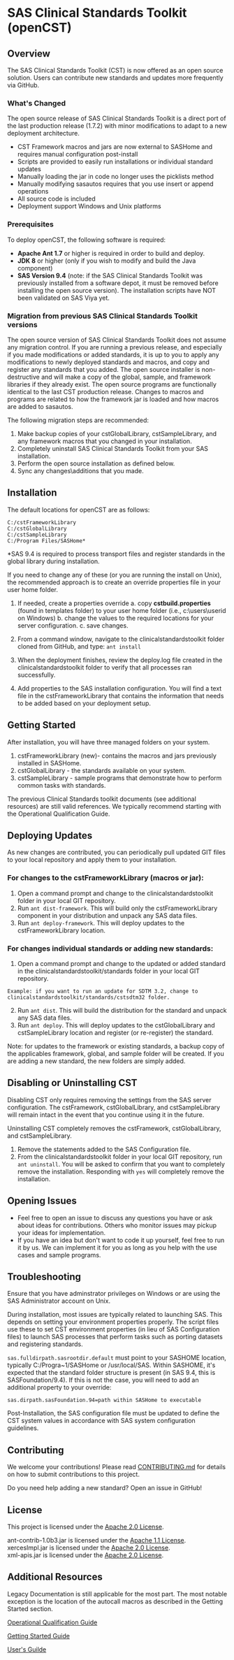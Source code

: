 # SAS Clinical Standards Toolkit (openCST)

## Overview

The SAS Clinical Standards Toolkit (CST) is now offered as an open source solution.  Users can  contribute new standards and updates more frequently via GitHub.

### What's Changed

The open source release of SAS Clinical Standards Toolkit is a direct port of the last production release (1.7.2) with minor modifications to adapt to a new deployment architecture.
- CST Framework macros and jars are now external to SASHome and requires manual configuration post-install
- Scripts are provided to easily run installations or individual standard updates
- Manually loading the jar in code no longer uses the picklists method
- Manually modifying sasautos requires that you use insert or append operations
- All source code is included
- Deployment support Windows and Unix platforms

### Prerequisites

To deploy openCST, the following software is required:
- **Apache Ant 1.7** or higher is required in order to build and deploy.
- **JDK 8** or higher (only if you wish to modify and build the Java component)
- **SAS Version 9.4** (note: if the SAS Clinical Standards Toolkit was previously installed from a software depot, it must be removed before installing the open source version).  The installation scripts have NOT been validated on SAS Viya yet.

### Migration from previous SAS Clinical Standards Toolkit versions

The open source version of SAS Clinical Standards Toolkit does not assume any migration control.  If you are running a previous release, and especially if you made modifications or added standards, it is up to you to apply any modifications to newly deployed standards and macros, and copy and register any standards that you added.  The open source installer is non-destructive and will make a copy of the global, sample, and framework libraries if they already exist.  The open source programs are functionally identical to the last CST production release.  Changes to macros and programs are related to how the framework jar is loaded and how macros are added to sasautos.

The following migration steps are recommended:
1.  Make backup copies of your cstGlobalLibrary, cstSampleLibrary, and any framework macros that you changed in your installation.
2.  Completely uninstall SAS Clinical Standards Toolkit from your SAS installation.
3.  Perform the open source installation as defined below.
4.  Sync any changes\additions that you made.

## Installation
The default locations for openCST are as follows:
```
C:/cstFrameworkLibrary
C:/cstGlobalLibrary
C:/cstSampleLibrary
C:/Program Files/SASHome*
```
*SAS 9.4 is required to process transport files and register standards in the global library during installation.  

If you need to change any of these (or you are running the install on Unix), the recommended approach is to create an override properties file in your user home folder.


1. If needed, create a properties override
	a. copy  __cstbuild.properties__  (found in templates folder) to your user home folder (i.e., c:\users\userid on Windows)
b. change the values to the required locations for your server configuration.
c. save changes.

2. From a command window, navigate to the clinicalstandardstoolkit folder cloned from GitHub, and type:
`ant install`
3. When the deployment finishes, review the deploy.log file created in the clinicalstandardstoolkit folder to verify that all processes ran successfully.
4. Add properties to the SAS installation configuration.  You will find a text file in the cstFrameworkLibrary that contains the information that needs to be added based on your deployment setup.

## Getting Started

After installation, you will have three managed folders on your system.
1. cstFrameworkLibrary (new)- contains the macros and jars previously installed in SASHome.
2. cstGlobalLibrary - the standards available  on your system.
3. cstSampleLibrary - sample programs that demonstrate how to perform common tasks with standards.

The previous Clinical Standards toolkit documents (see additional resources) are still valid references.  We typically recommend starting with the Operational Qualification Guide.

## Deploying Updates
As new changes are contributed, you can periodically pull updated GIT files to your local repository and apply them to your installation.
### For changes to the cstFrameworkLibrary (macros or jar):
1. Open a command prompt and change to the clinicalstandardstoolkit folder in your local GIT repository.
2. Run `ant dist-framework`.  This will build only the cstFrameworkLibrary component in your distribution and unpack any SAS data files.
3. Run `ant deploy-framework`.  This will deploy updates to the cstFrameworkLibrary location.

### For changes individual standards or adding new standards:
1. Open a command prompt and change to the updated or added standard in the clinicalstandardstoolkit/standards folder in your local GIT repository.  
```
Example: if you want to run an update for SDTM 3.2, change to clinicalstandardstoolkit/standards/cstsdtm32 folder.
```
2. Run `ant dist`.  This will build the distribution for the standard and unpack any SAS data files.
3. Run `ant deploy`.  This will deploy updates to the cstGlobalLibrary and cstSampleLibrary location and register (or re-register) the standard.

Note: for updates to the framework or existing standards, a backup copy of the applicables framework, global, and sample folder will be created.  If you are adding a new standard, the new folders are simply added.


## Disabling or Uninstalling CST
Disabling CST only requires removing the settings from the SAS server configuration.  The cstFramework, cstGlobalLibrary, and cstSampleLibrary will remain intact in the event that you continue using it in the future.

Uninstalling CST completely removes the cstFramework, cstGlobalLibrary, and cstSampleLibrary. 
1. Remove the statements added to the SAS Configuration file.
2. From the clinicalstandardstoolkit folder in your local GIT repository, run `ant uninstall`.  You will be asked to confirm that you want to completely remove the installation.  Responding with `yes` will completely remove the installation.

## Opening Issues
* Feel free to open an issue to discuss any questions you have or ask about ideas for contributions.  Others who monitor issues may pickup your ideas for implementation.
* If you have an idea but don't want to code it up yourself, feel free to run it by us. We can implement it for you as long as you help with the use cases and sample programs.

## Troubleshooting
Ensure that you have adminstrator privileges on Windows or are using the SAS Administrator account on Unix.

During installation, most issues are typically related to launching SAS.  This depends on setting your environment properties properly.  The script files use these to set CST environment properties (in lieu of SAS Configuration files) to launch SAS processes that perform tasks such as porting datasets and registering standards.

`sas.fulldirpath.sasrootdir.default` must point to your SASHOME location, typically C:/Progra~1/SASHome or /usr/local/SAS.  Within SASHOME, it's expected that the standard folder structure is present (in SAS 9.4, this is SASFoundation/9.4).  If this is not the case, you will need to add an additional property to your override:

`sas.dirpath.sasFoundation.94=path within SASHome to executable`

Post-Installation, the SAS configuration file must be updated to define the CST system values in accordance with SAS system configuration guidelines.

## Contributing

We welcome your contributions! Please read [CONTRIBUTING.md](CONTRIBUTING.md) for details on how to submit contributions to this project.

Do you need help adding a new standard?  Open an issue in GitHub!

## License

This project is licensed under the [Apache 2.0 License](LICENSE).

ant-contrib-1.0b3.jar is licensed under the [Apache 1.1 License](ANT-CONTRIB-LICENSE).  
xercesImpl.jar is licensed under the [Apache 2.0 License](LICENSE).  
xml-apis.jar is licensed under the [Apache 2.0 License](LICENSE).

## Additional Resources
Legacy Documentation is still applicable for the most part.  The most notable exception is the location of the autocall macros as described in the Getting Started section.

[Operational Qualification Guide](https://support.sas.com/documentation/cdl/en/clinstdtktiq/69402/PDF/default/clinstdtktiq.pdf)

[Getting Started Guide](https://support.sas.com/documentation/cdl/en/clinstdtktgs/69403/PDF/default/clinstdtktgs.pdf)

[User's Guilde](https://support.sas.com/documentation/cdl/en/clinstdtktug/69404/PDF/default/clinstdtktug.pdf)

